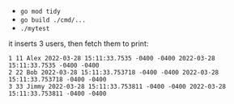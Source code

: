 - `go mod tidy`
- `go build ./cmd/...`
- `./mytest`

it inserts 3 users, then fetch them to print:
```text
1 11 Alex 2022-03-28 15:11:33.7535 -0400 -0400 2022-03-28 15:11:33.7535 -0400 -0400
2 22 Bob 2022-03-28 15:11:33.753718 -0400 -0400 2022-03-28 15:11:33.753718 -0400 -0400
3 33 Jimmy 2022-03-28 15:11:33.753811 -0400 -0400 2022-03-28 15:11:33.753811 -0400 -0400

```